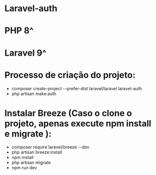 # Laravel-auth
# PHP 8^
# Laravel 9^

# Processo de criação do projeto:
- composer create-project --prefer-dist laravel/laravel laravel-auth
- php artisan make:auth

# Instalar Breeze (Caso o clone o projeto, apenas execute npm install e migrate ):
- composer require laravel/breeze --dev
- php artisan breeze:install
- npm install
- php artisan migrate
- npm run dev